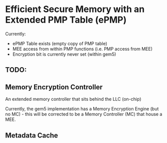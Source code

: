 # Efficient Secure Memory with an Extended PMP Table (ePMP)

Currently:
 - ePMP Table exists (empty copy of PMP table)
 - MEE access from within PMP functions (i.e. PMP access from MEE)
 - Encryption bit is currently never set (within gem5)

TODO:
 - 

## Memory Encryption Controller
An extended memory controller that sits behind the LLC (on-chip) 

Currently, the gem5 implementation has a Memory Encryption Engine 
(but no MC) - this will be corrected to be a Memory Controller (MC) 
that house a MEE.

## Metadata Cache
